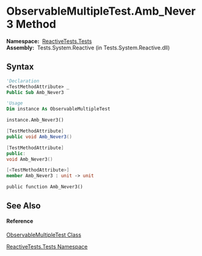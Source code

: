 # ObservableMultipleTest.Amb\_Never3 Method

**Namespace:**  [ReactiveTests.Tests](ReactiveTests.Tests\ReactiveTests.Tests.md)  
**Assembly:**  Tests.System.Reactive (in Tests.System.Reactive.dll)

## Syntax

```vb
'Declaration
<TestMethodAttribute> _
Public Sub Amb_Never3
```

```vb
'Usage
Dim instance As ObservableMultipleTest

instance.Amb_Never3()
```

```csharp
[TestMethodAttribute]
public void Amb_Never3()
```

```c++
[TestMethodAttribute]
public:
void Amb_Never3()
```

```fsharp
[<TestMethodAttribute>]
member Amb_Never3 : unit -> unit 
```

```jscript
public function Amb_Never3()
```

## See Also

#### Reference

[ObservableMultipleTest Class](ObservableMultipleTest\ObservableMultipleTest.md)

[ReactiveTests.Tests Namespace](ReactiveTests.Tests\ReactiveTests.Tests.md)
